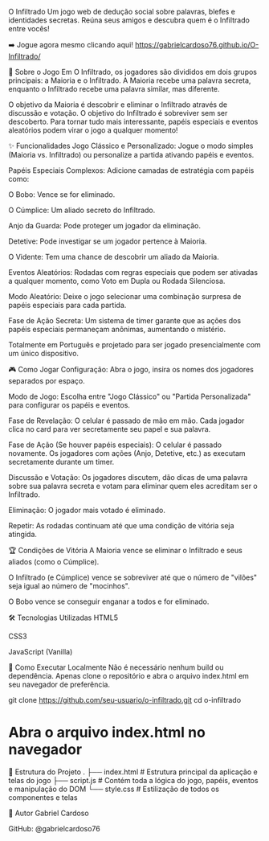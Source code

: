 O Infiltrado
Um jogo web de dedução social sobre palavras, blefes e identidades secretas. Reúna seus amigos e descubra quem é o Infiltrado entre vocês!

➡️ Jogue agora mesmo clicando aqui!
https://gabrielcardoso76.github.io/O-Infiltrado/

📜 Sobre o Jogo
Em O Infiltrado, os jogadores são divididos em dois grupos principais: a Maioria e o Infiltrado. A Maioria recebe uma palavra secreta, enquanto o Infiltrado recebe uma palavra similar, mas diferente.

O objetivo da Maioria é descobrir e eliminar o Infiltrado através de discussão e votação. O objetivo do Infiltrado é sobreviver sem ser descoberto. Para tornar tudo mais interessante, papéis especiais e eventos aleatórios podem virar o jogo a qualquer momento!

✨ Funcionalidades
Jogo Clássico e Personalizado: Jogue o modo simples (Maioria vs. Infiltrado) ou personalize a partida ativando papéis e eventos.

Papéis Especiais Complexos: Adicione camadas de estratégia com papéis como:

O Bobo: Vence se for eliminado.

O Cúmplice: Um aliado secreto do Infiltrado.

Anjo da Guarda: Pode proteger um jogador da eliminação.

Detetive: Pode investigar se um jogador pertence à Maioria.

O Vidente: Tem uma chance de descobrir um aliado da Maioria.

Eventos Aleatórios: Rodadas com regras especiais que podem ser ativadas a qualquer momento, como Voto em Dupla ou Rodada Silenciosa.

Modo Aleatório: Deixe o jogo selecionar uma combinação surpresa de papéis especiais para cada partida.

Fase de Ação Secreta: Um sistema de timer garante que as ações dos papéis especiais permaneçam anônimas, aumentando o mistério.

Totalmente em Português e projetado para ser jogado presencialmente com um único dispositivo.

🎮 Como Jogar
Configuração: Abra o jogo, insira os nomes dos jogadores separados por espaço.

Modo de Jogo: Escolha entre "Jogo Clássico" ou "Partida Personalizada" para configurar os papéis e eventos.

Fase de Revelação: O celular é passado de mão em mão. Cada jogador clica no card para ver secretamente seu papel e sua palavra.

Fase de Ação (Se houver papéis especiais): O celular é passado novamente. Os jogadores com ações (Anjo, Detetive, etc.) as executam secretamente durante um timer.

Discussão e Votação: Os jogadores discutem, dão dicas de uma palavra sobre sua palavra secreta e votam para eliminar quem eles acreditam ser o Infiltrado.

Eliminação: O jogador mais votado é eliminado.

Repetir: As rodadas continuam até que uma condição de vitória seja atingida.

🏆 Condições de Vitória
A Maioria vence se eliminar o Infiltrado e seus aliados (como o Cúmplice).

O Infiltrado (e Cúmplice) vence se sobreviver até que o número de "vilões" seja igual ao número de "mocinhos".

O Bobo vence se conseguir enganar a todos e for eliminado.

🛠️ Tecnologias Utilizadas
HTML5

CSS3

JavaScript (Vanilla)

🚀 Como Executar Localmente
Não é necessário nenhum build ou dependência. Apenas clone o repositório e abra o arquivo index.html em seu navegador de preferência.

git clone https://github.com/seu-usuario/o-infiltrado.git
cd o-infiltrado
# Abra o arquivo index.html no navegador

📁 Estrutura do Projeto
.
├── index.html     # Estrutura principal da aplicação e telas do jogo
├── script.js      # Contém toda a lógica do jogo, papéis, eventos e manipulação do DOM
└── style.css      # Estilização de todos os componentes e telas

👤 Autor
Gabriel Cardoso

GitHub: @gabrielcardoso76
